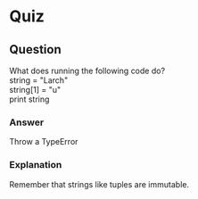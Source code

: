 Quiz
====

Question
--------

What does running the following code do?  
string = "Larch"  
string[1] = "u"  
print string  

### Answer

Throw a TypeError  

### Explanation

Remember that strings like tuples are immutable.  